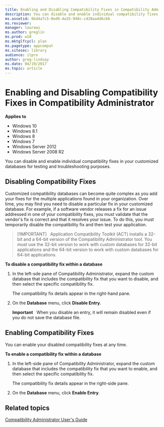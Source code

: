 ```yaml
---
title: Enabling and Disabling Compatibility Fixes in Compatibility Administrator (Windows 10)
description: You can disable and enable individual compatibility fixes in your customized databases for testing and troubleshooting purposes.
ms.assetid: 6bd4a7c5-0ed9-4a35-948c-c438aa4d6cb6
ms.reviewer: 
manager: laurawi
ms.author: greglin
ms.prod: w10
ms.mktglfcycl: plan
ms.pagetype: appcompat
ms.sitesec: library
audience: itpro
author: greg-lindsay
ms.date: 04/19/2017
ms.topic: article
---
```


# Enabling and Disabling Compatibility Fixes in Compatibility Administrator


**Applies to**

-   Windows 10
-   Windows 8.1
-   Windows 8
-   Windows 7
-   Windows Server 2012
-   Windows Server 2008 R2

You can disable and enable individual compatibility fixes in your customized databases for testing and troubleshooting purposes.

## Disabling Compatibility Fixes


Customized compatibility databases can become quite complex as you add your fixes for the multiple applications found in your organization. Over time, you may find you need to disable a particular fix in your customized database. For example, if a software vendor releases a fix for an issue addressed in one of your compatibility fixes, you must validate that the vendor's fix is correct and that it resolves your issue. To do this, you must temporarily disable the compatibility fix and then test your application.

> [!IMPORTANT]  
> Application Compatibility Toolkit (ACT) installs a 32-bit and a 64-bit version of the Compatibility Administrator tool. You must use the 32-bit version to work with custom databases for 32-bit applications and the 64-bit version to work with custom databases for 64-bit applications.

 

**To disable a compatibility fix within a database**

1.  In the left-sde pane of Compatibility Administrator, expand the custom database that includes the compatibility fix that you want to disable, and then select the specific compatibility fix.

    The compatibility fix details appear in the right-hand pane.

2.  On the **Database** menu, click **Disable Entry**.

    **Important**  
    When you disable an entry, it will remain disabled even if you do not save the database file.

     

## Enabling Compatibility Fixes


You can enable your disabled compatibility fixes at any time.

**To enable a compatibility fix within a database**

1.  In the left-side pane of Compatibility Administrator, expand the custom database that includes the compatibility fix that you want to enable, and then select the specific compatibility fix.

    The compatibility fix details appear in the right-side pane.

2.  On the **Database** menu, click **Enable Entry**.

## Related topics
[Compatibility Administrator User's Guide](compatibility-administrator-users-guide.md)
